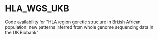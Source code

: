 # HLA_WGS_UKB
Code availability for "HLA region genetic structure in British African population: new patterns inferred from whole genome sequencing data in the UK Biobank"
